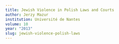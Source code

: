```yaml
---
title: Jewish Violence in Polish Laws and Courts
author: Jerzy Mazur
institution: Université de Nantes
volume: 10
year: "2013"
slug: jewish-violence-polish-laws
---
```

